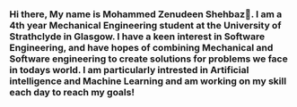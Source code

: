 ### Hi there, My name is Mohammed Zenudeen Shehbaz👋. I am a 4th year Mechanical Engineering student at the University of Strathclyde in Glasgow. I have a keen interest in Software Engineering, and have hopes of combining Mechanical and Software engineering to create solutions for problems we face in todays world. I am particularly intrested in Artificial intelligence and Machine Learning and am working on my skill each day to reach my goals! 

<!--
**mohammedz00/mohammedz00** is a ✨ _special_ ✨ repository because its `README.md` (this file) appears on your GitHub profile.

Here are some ideas to get you started:

- 🔭 I’m currently working on ...
- 🌱 I’m currently learning ...
- 👯 I’m looking to collaborate on ...
- 🤔 I’m looking for help with ...
- 💬 Ask me about ...
- 📫 How to reach me: ...
- 😄 Pronouns: ...
- ⚡ Fun fact: ...
-->
